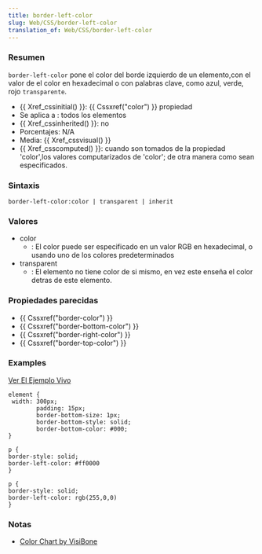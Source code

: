 ```yaml
---
title: border-left-color
slug: Web/CSS/border-left-color
translation_of: Web/CSS/border-left-color
---
```


### Resumen

`border-left-color` pone el color del borde izquierdo de un elemento,con el valor de el color en hexadecimal o con palabras clave, como azul, verde, rojo `transparente`.

- {{ Xref_cssinitial() }}: {{ Cssxref("color") }} propiedad
- Se aplica a : todos los elementos
- {{ Xref_cssinherited() }}: no
- Porcentajes: N/A
- Media: {{ Xref_cssvisual() }}
- {{ Xref_csscomputed() }}: cuando son tomados de la propiedad 'color',los valores computarizados de 'color'; de otra manera como sean especificados.

### Sintaxis

```
border-left-color:color | transparent | inherit
```

### Valores

- color
  - : El color puede ser especificado en un valor RGB en hexadecimal, o usando uno de los colores predeterminados
- transparent
  - : El elemento no tiene color de si mismo, en vez este enseña el color detras de este elemento.

### Propiedades parecidas

- {{ Cssxref("border-color") }}
- {{ Cssxref("border-bottom-color") }}
- {{ Cssxref("border-right-color") }}
- {{ Cssxref("border-top-color") }}

### Examples

[Ver El Ejemplo Vivo](/samples/cssref/border.html)

```
element {
 width: 300px;
        padding: 15px;
        border-bottom-size: 1px;
        border-bottom-style: solid;
        border-bottom-color: #000;
}
```

```
p {
border-style: solid;
border-left-color: #ff0000
}

p {
border-style: solid;
border-left-color: rgb(255,0,0)
}
```

### Notas

- [Color Chart by VisiBone](http://html-color-codes.com/)
